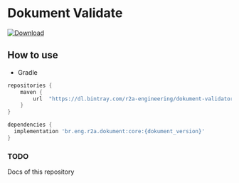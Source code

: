 # Dokument Validate

[ ![Download](https://api.bintray.com/packages/r2a-engineering/dokument-validator/dokument-validate/images/download.svg) ](https://bintray.com/r2a-engineering/dokument-validator/dokument-validate/_latestVersion)

## How to use

- Gradle

```groovy
repositories {
    maven {
        url  "https://dl.bintray.com/r2a-engineering/dokument-validator" 
    }
}

dependencies {
  implementation 'br.eng.r2a.dokument:core:{dokument_version}'
}
```


### TODO

Docs of this repository
